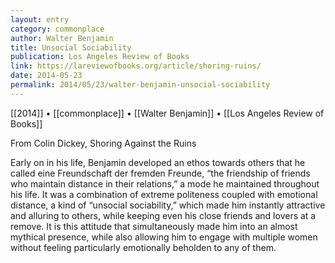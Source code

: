 ```yaml
---
layout: entry
category: commonplace
author: Walter Benjamin
title: Unsocial Sociability
publication: Los Angeles Review of Books
link: https://lareviewofbooks.org/article/shoring-ruins/
date: 2014-05-23
permalink: 2014/05/23/walter-benjamin-unsocial-sociability
---
```


[[2014]] • [[commonplace]] • [[Walter Benjamin]] • [[Los Angeles Review of Books]]

From Colin Dickey, Shoring Against the Ruins

Early on in his life, Benjamin developed an ethos towards others that he called eine Freundschaft der fremden Freunde, “the friendship of friends who maintain distance in their relations,” a mode he maintained throughout his life. It was a combination of extreme politeness coupled with emotional distance, a kind of “unsocial sociability,” which made him instantly attractive and alluring to others, while keeping even his close friends and lovers at a remove. It is this attitude that simultaneously made him into an almost mythical presence, while also allowing him to engage with multiple women without feeling particularly emotionally beholden to any of them.